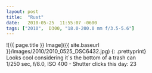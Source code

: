 ```yaml
---
layout: post
title:  "Rust"
date:   2010-05-25  11:55:07 -0600
tags: ["2010",  D300, "18.0-200.0 mm f/3.5-5.6"]
---
```

![{{ page.title }} Image]({{ site.baseurl }}/images/2010/2010_0525_DSC6432.jpg)
{: .prettyprint}  
Looks cool considering it`s the bottom of a trash can  
1/250 sec, f/8.0, ISO 400 - Shutter clicks this day: 23